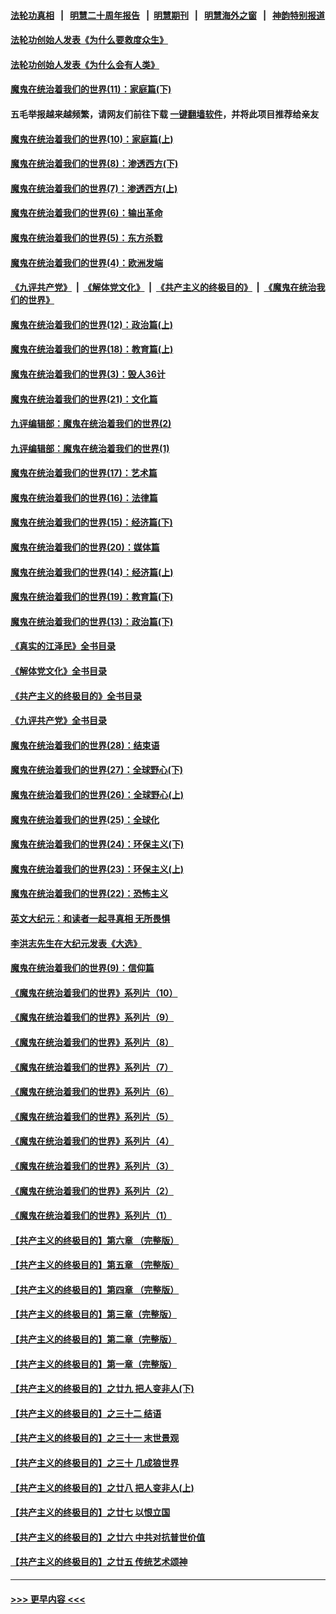 #### [法轮功真相](https://github.com/gfw-breaker/truth/blob/master/README.md?t=0) &nbsp;&nbsp;|&nbsp;&nbsp; [明慧二十周年报告](https://github.com/gfw-breaker/mh-reports/blob/master/README.md?t=0) &nbsp;&nbsp;|&nbsp;&nbsp;[明慧期刊](https://github.com/gfw-breaker/mh-qikan) &nbsp;&nbsp;|&nbsp;&nbsp; [明慧海外之窗](https://github.com/gfw-breaker/mh-news/blob/master/README.md?t=0) &nbsp;&nbsp;|&nbsp;&nbsp; [神韵特别报道](https://github.com/gfw-breaker/mh-news/blob/master/shenyun.md?t=0)
#### [法轮功创始人发表《为什么要救度众生》](../pages/nsc422/n13975246.md?t=06090343) 
#### [法轮功创始人发表《为什么会有人类》](../pages/nsc422/n13912117.md?t=06090343) 
#### [魔鬼在统治着我们的世界(11)：家庭篇(下)](../pages/nsc422/n10440961.md?t=06090343) 
#### 五毛举报越来越频繁，请网友们前往下载 [一键翻墙软件](https://github.com/gfw-breaker/ssr-accounts)，并将此项目推荐给亲友
#### [魔鬼在统治着我们的世界(10)：家庭篇(上)](../pages/nsc422/n10435448.md?t=06090343) 
#### [魔鬼在统治着我们的世界(8)：渗透西方(下)](../pages/nsc422/n10429603.md?t=06090343) 
#### [魔鬼在统治着我们的世界(7)：渗透西方(上)](../pages/nsc422/n10426013.md?t=06090343) 
#### [魔鬼在统治着我们的世界(6)：输出革命](../pages/nsc422/n10421536.md?t=06090343) 
#### [魔鬼在统治着我们的世界(5)：东方杀戮](../pages/nsc422/n10417707.md?t=06090343) 
#### [魔鬼在统治着我们的世界(4)：欧洲发端](../pages/nsc422/n10414890.md?t=06090343) 
#### [《九评共产党》](https://github.com/begood0513/9ping.md/blob/master/README.md) &nbsp;|&nbsp; [《解体党文化》](../../../../jtdwh.md/blob/master/README.md)  &nbsp;|&nbsp; [《共产主义的终极目的》](../../../../gczydzjmd.md/blob/master/README.md) &nbsp;|&nbsp; [《魔鬼在统治我们的世界》](../../../../mgztzwmdsj.md/blob/master/README.md) 
#### [魔鬼在统治着我们的世界(12)：政治篇(上)](../pages/nsc422/n10444576.md?t=06090343) 
#### [魔鬼在统治着我们的世界(18)：教育篇(上)](../pages/nsc422/n10526970.md?t=06090343) 
#### [魔鬼在统治着我们的世界(3)：毁人36计](../pages/nsc422/n10411583.md?t=06090343) 
#### [魔鬼在统治着我们的世界(21)：文化篇](../pages/nsc422/n10597706.md?t=06090343) 
#### [九评编辑部：魔鬼在统治着我们的世界(2)](../pages/nsc422/n10410036.md?t=06090343) 
#### [九评编辑部：魔鬼在统治着我们的世界(1)](../pages/nsc422/n10406825.md?t=06090343) 
#### [魔鬼在统治着我们的世界(17)：艺术篇](../pages/nsc422/n10499093.md?t=06090343) 
#### [魔鬼在统治着我们的世界(16)：法律篇](../pages/nsc422/n10485969.md?t=06090343) 
#### [魔鬼在统治着我们的世界(15)：经济篇(下)](../pages/nsc422/n10469975.md?t=06090343) 
#### [魔鬼在统治着我们的世界(20)：媒体篇](../pages/nsc422/n10586579.md?t=06090343) 
#### [魔鬼在统治着我们的世界(14)：经济篇(上)](../pages/nsc422/n10457370.md?t=06090343) 
#### [魔鬼在统治着我们的世界(19)：教育篇(下)](../pages/nsc422/n10564808.md?t=06090343) 
#### [魔鬼在统治着我们的世界(13)：政治篇(下)](../pages/nsc422/n10448270.md?t=06090343) 
#### [《真实的江泽民》全书目录](../pages/nsc422/n13721399.md?t=06090343) 
#### [《解体党文化》全书目录](../pages/nsc422/n13721157.md?t=06090343) 
#### [《共产主义的终极目的》全书目录](../pages/nsc422/n13721048.md?t=06090343) 
#### [《九评共产党》全书目录](../pages/nsc422/n13708085.md?t=06090343) 
#### [魔鬼在统治着我们的世界(28)：结束语](../pages/nsc422/n10936246.md?t=06090343) 
#### [魔鬼在统治着我们的世界(27)：全球野心(下)](../pages/nsc422/n10928319.md?t=06090343) 
#### [魔鬼在统治着我们的世界(26)：全球野心(上)](../pages/nsc422/n10900318.md?t=06090343) 
#### [魔鬼在统治着我们的世界(25)：全球化](../pages/nsc422/n10788205.md?t=06090343) 
#### [魔鬼在统治着我们的世界(24)：环保主义(下)](../pages/nsc422/n10695307.md?t=06090343) 
#### [魔鬼在统治着我们的世界(23)：环保主义(上)](../pages/nsc422/n10688613.md?t=06090343) 
#### [魔鬼在统治着我们的世界(22)：恐怖主义](../pages/nsc422/n10614727.md?t=06090343) 
#### [英文大纪元：和读者一起寻真相 无所畏惧](../pages/nsc422/n12542027.md?t=06090343) 
#### [李洪志先生在大纪元发表《大选》](../pages/nsc422/n12534746.md?t=06090343) 
#### [魔鬼在统治着我们的世界(9)：信仰篇](../pages/nsc422/n10432159.md?t=06090343) 
#### [《魔鬼在统治着我们的世界》系列片（10）](../pages/nsc422/n12292670.md?t=06090343) 
#### [《魔鬼在统治着我们的世界》系列片（9）](../pages/nsc422/n12290859.md?t=06090343) 
#### [《魔鬼在统治着我们的世界》系列片（8）](../pages/nsc422/n12287445.md?t=06090343) 
#### [《魔鬼在统治着我们的世界》系列片（7）](../pages/nsc422/n12283425.md?t=06090343) 
#### [《魔鬼在统治着我们的世界》系列片（6）](../pages/nsc422/n12282314.md?t=06090343) 
#### [《魔鬼在统治着我们的世界》系列片（5）](../pages/nsc422/n12281419.md?t=06090343) 
#### [《魔鬼在统治着我们的世界》系列片（4）](../pages/nsc422/n12274024.md?t=06090343) 
#### [《魔鬼在统治着我们的世界》系列片（3）](../pages/nsc422/n12271322.md?t=06090343) 
#### [《魔鬼在统治着我们的世界》系列片（2）](../pages/nsc422/n12269049.md?t=06090343) 
#### [《魔鬼在统治着我们的世界》系列片（1）](../pages/nsc422/n12267575.md?t=06090343) 
#### [【共产主义的终极目的】第六章 （完整版）](../pages/nsc422/n11428913.md?t=06090343) 
#### [【共产主义的终极目的】第五章 （完整版）](../pages/nsc422/n11428912.md?t=06090343) 
#### [【共产主义的终极目的】第四章 （完整版）](../pages/nsc422/n11428907.md?t=06090343) 
#### [【共产主义的终极目的】第三章（完整版）](../pages/nsc422/n11428848.md?t=06090343) 
#### [【共产主义的终极目的】第二章（完整版）](../pages/nsc422/n11428831.md?t=06090343) 
#### [【共产主义的终极目的】第一章（完整版）](../pages/nsc422/n11417651.md?t=06090343) 
#### [【共产主义的终极目的】之廿九 把人变非人(下)](../pages/nsc422/n11344140.md?t=06090343) 
#### [【共产主义的终极目的】之三十二 结语](../pages/nsc422/n11360535.md?t=06090343) 
#### [【共产主义的终极目的】之三十一 末世景观](../pages/nsc422/n11351129.md?t=06090343) 
#### [【共产主义的终极目的】之三十 几成狼世界](../pages/nsc422/n11348280.md?t=06090343) 
#### [【共产主义的终极目的】之廿八 把人变非人(上)](../pages/nsc422/n11340492.md?t=06090343) 
#### [【共产主义的终极目的】之廿七 以恨立国](../pages/nsc422/n11336944.md?t=06090343) 
#### [【共产主义的终极目的】之廿六 中共对抗普世价值](../pages/nsc422/n11324785.md?t=06090343) 
#### [【共产主义的终极目的】之廿五 传统艺术颂神](../pages/nsc422/n11296396.md?t=06090343) 

----
#### [ >>> 更早内容 <<< ](../indexes/nsc422-earlier.md)
